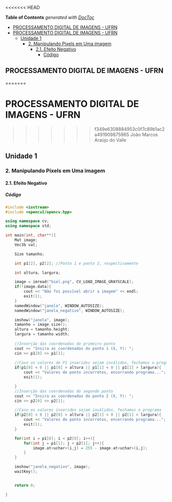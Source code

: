 <<<<<<< HEAD
<!-- START doctoc generated TOC please keep comment here to allow auto update -->
<!-- DON'T EDIT THIS SECTION, INSTEAD RE-RUN doctoc TO UPDATE -->
**Table of Contents**  *generated with [DocToc](https://github.com/thlorenz/doctoc)*

  - [PROCESSAMENTO DIGITAL DE IMAGENS - UFRN](#processamento-digital-de-imagens---ufrn)
- [PROCESSAMENTO DIGITAL DE IMAGENS - UFRN](#processamento-digital-de-imagens---ufrn-1)
  - [Unidade 1](#unidade-1)
    - [2. Manipulando Pixels em Uma imagem](#2-manipulando-pixels-em-uma-imagem)
      - [2.1. Efeito Negativo](#21-efeito-negativo)
        - [Código](#c%C3%B3digo)

<!-- END doctoc generated TOC please keep comment here to allow auto update -->

## PROCESSAMENTO DIGITAL DE IMAGENS - UFRN
=======
# PROCESSAMENTO DIGITAL DE IMAGENS - UFRN
>>>>>>> f349e6308884953c0f7c89b1ac2a491909875965
João Marcos Araújo do Valle



## Unidade 1
### 2. Manipulando Pixels em Uma imagem
#### 2.1. Efeito Negativo

##### Código

```c++
#include <iostream>
#include <opencv2/opencv.hpp>

using namespace cv;
using namespace std;

int main(int, char**){
    Mat image;
    Vec3b val;

    Size tamanho;

    int p1[2], p2[2]; //Ponto 1 e ponto 2, respectivamente

    int altura, largura; 

    image = imread("biel.png", CV_LOAD_IMAGE_GRAYSCALE);
    if(!image.data){
        cout << "Não foi possível abrir a imagem" << endl;
        exit(1);
    }
    namedWindow("janela", WINDOW_AUTOSIZE);
    namedWindow("janela_negativo", WINDOW_AUTOSIZE);

    imshow("janela", image);
    tamanho = image.size();
    altura = tamanho.height;
    largura = tamanho.width; 
    
    //Inserção das coordenadas do primeiro ponto
    cout << "Insira as coordenadas do ponto 1 (X, Y): ";
    cin >> p1[0] >> p1[1];
    
    //Caso os valores de P1 inseridos sejam inválidos, fechamos o programa
    if(p1[0] < 0 || p1[0] > altura || p1[1] < 0 || p1[1] > largura){
        cout << "Valores de ponto incorretos, encerrando programa...";
        exit(1);

    }
    //Inserção das coordenadas do segundo ponto
    cout << "Insira as coordenadas do ponto 2 (X, Y): ";
    cin >> p2[0] >> p2[1];

    //Caso os valores inseridos sejam inválidos, fechamos o programa
    if(p2[0] < 0 || p2[0] > altura || p2[1] < 0 || p2[1] > largura){
        cout << "Valores de ponto incorretos, encerrando programa...";
        exit(1);
    }

    for(int i = p1[0]; i < p2[0]; i++){
        for(int j = p1[1]; j < p2[1]; j++){
            image.at<uchar>(i,j) = 255 - image.at<uchar>(i,j);
        }
    }

    imshow("janela_negativo", image);
    waitKey();


    return 0;

}
```




